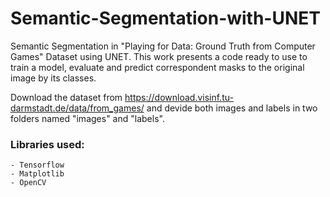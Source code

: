 # Semantic-Segmentation-with-UNET

Semantic Segmentation in "Playing for Data: Ground Truth from Computer Games" Dataset using UNET.
This work presents a code ready to use to train a model, evaluate and predict correspondent masks to the original image by its classes.

Download the dataset from https://download.visinf.tu-darmstadt.de/data/from_games/ and devide both images and labels in two folders named "images" and "labels".


### Libraries used:
    - Tensorflow
    - Matplotlib
    - OpenCV
